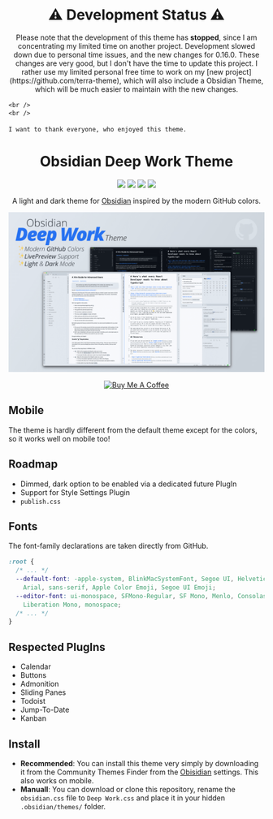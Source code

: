 <div>
  <h1 align=center>⚠️  Development Status ⚠️ </h1>
  <p align="center">
    Please note that the development of this theme has <strong>stopped</strong>, since I am concentrating my limited time on another project.
    Development slowed down due to personal time issues, and the new changes for 0.16.0. These changes are very good, but I don't have the time to update this project.
    I rather use my limited personal free time to work on my [new project](https://github.com/terra-theme), which will also include a Obsidian Theme, which will be much easier to maintain with the new changes.

    <br />
    <br />

    I want to thank everyone, who enjoyed this theme.

  </p>
</div>

<div>
  <h1 align=center>Obsidian Deep Work Theme</h1>
  <p align="center">
    <img src="https://img.shields.io/github/stars/nikbrunner/obsidian-deep-work-theme"/>
    <img src="https://img.shields.io/github/forks/nikbrunner/obsidian-deep-work-theme"/>
    <img src="https://img.shields.io/github/issues/nikbrunner/obsidian-deep-work-theme"/>
    <img src="https://img.shields.io/github/license/nikbrunner/obsidian-deep-work-theme"/>
  </p>

  <p align="center">A light and dark theme for <a href="https://obsidian.md">Obsidian</a> inspired by the modern GitHub colors.</p>

  <p align="center">
    <img src="screenshot.png"/>
  </p>

  <p align="center">
    <a href="https://www.buymeacoffee.com/nikbrunner" target="_blank">
     <img src="https://cdn.buymeacoffee.com/buttons/v2/default-yellow.png" alt="Buy Me A Coffee" height="50" width="auto" style="">
    </a>
  </p>

</div>

## Mobile

The theme is hardly different from the default theme except for the colors, so it works well on mobile too!

## Roadmap

- Dimmed, dark option to be enabled via a dedicated future PlugIn
- Support for Style Settings Plugin
- `publish.css`

## Fonts

The font-family declarations are taken directly from GitHub.

```css
:root {
  /* ... */
  --default-font: -apple-system, BlinkMacSystemFont, Segoe UI, Helvetica,
    Arial, sans-serif, Apple Color Emoji, Segoe UI Emoji;
  --editor-font: ui-monospace, SFMono-Regular, SF Mono, Menlo, Consolas,
    Liberation Mono, monospace;
  /* ... */
}
```

## Respected PlugIns

- Calendar
- Buttons
- Admonition
- Sliding Panes
- Todoist
- Jump-To-Date
- Kanban

## Install

- **Recommended**: You can install this theme very simply by downloading it from the Community Themes Finder from the [Obisidian](https://obsidian.md) settings. This also works on mobile.
- **Manuall**: You can download or clone this repository, rename the `obsidian.css` file to `Deep Work.css` and place it in your hidden `.obsidian/themes/` folder.
